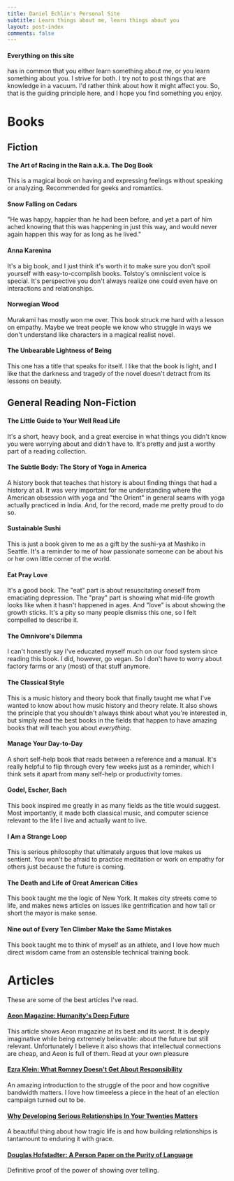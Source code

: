 ```yaml
---
title: Daniel Echlin's Personal Site
subtitle: Learn things about me, learn things about you
layout: post-index
comments: false
---
```


#### Everything on this site

has in common that you either learn something about me, or you learn something about you. I strive for both. I try not to post things that are knowledge in a vacuum. I'd rather think about how it might affect you. So, that is the guiding principle here, and I hope you find something you enjoy.

# Books

## Fiction

#### The Art of Racing in the Rain a.k.a. The Dog Book

This is a magical book on having and expressing feelings without speaking or analyzing. Recommended for geeks and romantics.

#### Snow Falling on Cedars

"He was happy, happier than he had been before, and yet a part of him ached knowing that this was happening in just this way, and would never again happen this way for as long as he lived."

#### Anna Karenina

It's a big book, and I just think it's worth it to make sure you don't spoil yourself with easy-to-ccomplish books. Tolstoy's omniscient voice is special. It's perspective you don't always realize one could even have on interactions and relationships.

#### Norwegian Wood

Murakami has mostly won me over. This book struck me hard with a lesson on empathy. Maybe we treat people we know who struggle in ways we don't understand like characters in a magical realist novel.

#### The Unbearable Lightness of Being

This one has a title that speaks for itself. I like that the book is light, and I like that the darkness and tragedy of the novel doesn't detract from its lessons on beauty.

## General Reading Non-Fiction

#### The Little Guide to Your Well Read Life

It's a short, heavy book, and a great exercise in what things you didn't know you were worrying about and didn't have to. It's pretty and just a worthy part of a reading collection.

#### The Subtle Body: The Story of Yoga in America

A history book that teaches that history is about finding things that had a history at all. It was very important for me understanding where the American obsession with yoga and "the Orient" in general seams with yoga actually practiced in India. And, for the record, made me pretty proud to do so.

#### Sustainable Sushi

This is just a book given to me as a gift by the sushi-ya at Mashiko in Seattle. It's a reminder to me of how passionate someone can be about his or her own little corner of the world.

#### Eat Pray Love

It's a good book. The "eat" part is about resuscitating oneself from emaciating depression. The "pray" part is showing what mid-life growth looks like when it hasn't happened in ages. And "love" is about showing the growth sticks. It's a pity so many people dismiss this one, so I felt compelled to describe it.

#### The Omnivore's Dilemma

I can't honestly say I've educated myself much on our food system since reading this book. I did, however, go vegan. So I don't have to worry about factory farms or any (most) of that stuff anymore.

#### The Classical Style

This is a music history and theory book that finally taught me what I've wanted to know about how music history and theory relate. It also shows the principle that you shouldn't always think about what you're interested in, but simply read the best books in the fields that happen to have amazing books that will teach you about *everything*.

#### Manage Your Day-to-Day

A short self-help book that reads between a reference and a manual. It's really helpful to flip through every few weeks just as a reminder, which I think sets it apart from many self-help or productivity tomes.

#### Godel, Escher, Bach

This book inspired me greatly in as many fields as the title would suggest. Most importantly, it made both classical music, and computer science relevant to the life I live and actually want to live.

#### I Am a Strange Loop

This is serious philosophy that ultimately argues that love makes us sentient. You won't be afraid to practice meditation or work on empathy for others just because the future is coming.

#### The Death and Life of Great American Cities

This book taught me the logic of New York. It makes city streets come to life, and makes news articles on issues like gentrification and how tall or short the mayor is make sense.

#### Nine out of Every Ten Climber Make the Same Mistakes

This book taught me to think of myself as an athlete, and I love how much direct wisdom came from an ostensible technical training book.

# Articles

These are some of the best articles I've read.

#### [Aeon Magazine: Humanity's Deep Future](http://aeon.co/magazine/philosophy/ross-andersen-human-extinction/)

This article shows Aeon magazine at its best and its worst. It is deeply imaginative while being extremely believable: about the future but still relevant. Unfortunately I believe it also shows that intellectual connections are cheap, and Aeon is full of them. Read at your own pleasure

#### [Ezra Klein: What Romney Doesn't Get About Responsibility](http://www.bloomberg.com/news/articles/2012-09-18/what-mitt-romney-doesn-t-get-about-responsibility)

An amazing introduction to the struggle of the poor and how cognitive bandwidth matters. I love how timeeless a piece in the heat of an election campaign turned out to be.

#### [Why Developing Serious Relationships In Your Twenties Matters](https://medium.com/architecting-a-life/why-developing-serious-relationships-in-your-20s-matters-cff4161f551c)

A beautiful thing about how tragic life is and how building relationships is tantamount to enduring it with grace.

#### [Douglas Hofstadter: A Person Paper on the Purity of Language](http://www.cs.virginia.edu/~evans/cs655/readings/purity.html)

Definitive proof of the power of showing over telling.

